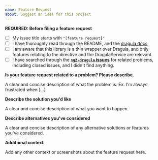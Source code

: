 ```yaml
---
name: Feature Request
about: Suggest an idea for this project
---
```


**REQUIRED: Before filing a feature request**

- [ ] My issue title starts with `"[feature request]"`
- [ ] I have thoroughly read through the README, and the [dragula docs](https://github.com/bevacqua/dragula).
- [ ] I am aware that this library is a thin wrapper over Dragula, and only features relating to the directive and the DragulaService are relevant.
- [ ] I have searched through the **[`ng2-dragula` issues](https://github.com/valor-software/ng2-dragula/issues)** for related problems, including closed issues, and I didn't find anything.

**Is your feature request related to a problem? Please describe.**

A clear and concise description of what the problem is. Ex. I'm always frustrated when [...]

**Describe the solution you'd like**

A clear and concise description of what you want to happen.

**Describe alternatives you've considered**

A clear and concise description of any alternative solutions or features you've considered.

**Additional context**

Add any other context or screenshots about the feature request here.

